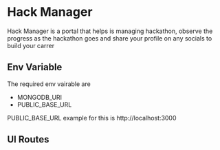 # Hack Manager

Hack Manager is a portal that helps is managing hackathon, observe the progress as the hackathon goes and share your profile on any socials to build your carrer

## Env Variable 

The required env vairable are
 - MONGODB_URI
 - PUBLIC_BASE_URL

PUBLIC_BASE_URL example for this is http://localhost:3000

## UI Routes 

